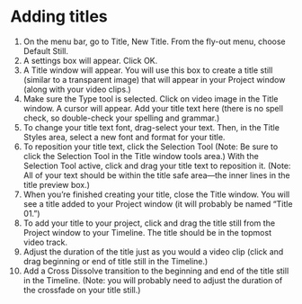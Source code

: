 # Adding titles

1. On the menu bar, go to Title, New Title. From the fly-out menu, choose Default Still.
2. A settings box will appear. Click OK.
3. A Title window will appear. You will use this box to create a title still (similar to a transparent image) that will appear in your Project window (along with your video clips.)
4. Make sure the Type tool is selected. Click on video image in the Title window. A cursor will appear. Add your title text here (there is no spell check, so double-check your spelling and grammar.)
5. To change your title text font, drag-select your text. Then, in the Title Styles area, select a new font and format for your title.
6. To reposition your title text, click the Selection Tool (Note: Be sure to click the Selection Tool in the Title window tools area.) With the Selection Tool active, click and drag your title text to reposition it. (Note: All of your text should be within the title safe area—the inner lines in the title preview box.)
7. When you’re finished creating your title, close the Title window. You will see a title added to your Project window (it will probably be named “Title 01.”)
8. To add your title to your project, click and drag the title still from the Project window to your Timeline. The title should be in the topmost video track.
9. Adjust the duration of the title just as you would a video clip (click and drag beginning or end of title still in the Timeline.)
10. Add a Cross Dissolve transition to the beginning and end of the title still in the Timeline. (Note: you will probably need to adjust the duration of the crossfade on your title still.)